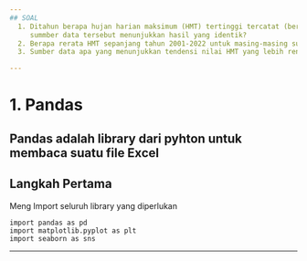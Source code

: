 ```yaml
---
## SOAL
  1. Ditahun berapa hujan harian maksimum (HMT) tertinggi tercatat (berdasarkan 4 sumber data hujan tersebut). Apakah 4
     summber data tersebut menunjukkan hasil yang identik?
  2. Berapa rerata HMT sepanjang tahun 2001-2022 untuk masing-masing sumber data hujan?
  3. Sumber data apa yang menunjukkan tendensi nilai HMT yang lebih rendah dan tinggi dibandingkan dengan data lain?

---
```

# 1. Pandas
Pandas adalah library dari pyhton untuk membaca suatu file Excel
---
## Langkah Pertama
Meng Import seluruh library yang diperlukan
```{python}
import pandas as pd
import matplotlib.pyplot as plt
import seaborn as sns
```
---

